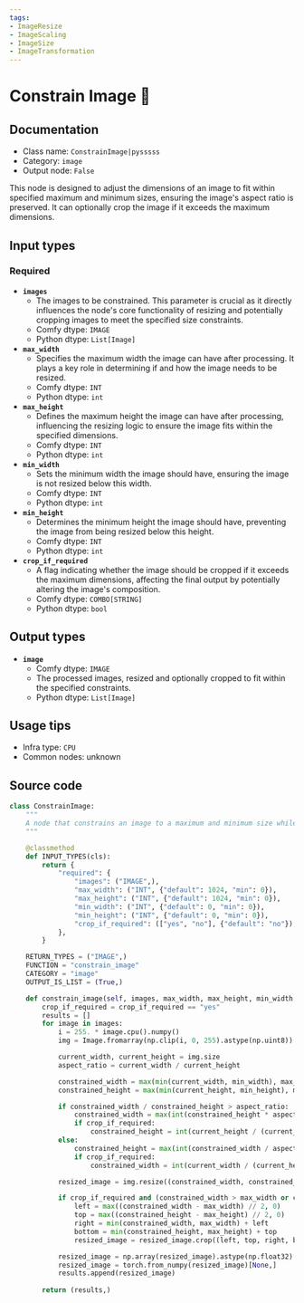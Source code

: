 ```yaml
---
tags:
- ImageResize
- ImageScaling
- ImageSize
- ImageTransformation
---
```


# Constrain Image 🐍
## Documentation
- Class name: `ConstrainImage|pysssss`
- Category: `image`
- Output node: `False`

This node is designed to adjust the dimensions of an image to fit within specified maximum and minimum sizes, ensuring the image's aspect ratio is preserved. It can optionally crop the image if it exceeds the maximum dimensions.
## Input types
### Required
- **`images`**
    - The images to be constrained. This parameter is crucial as it directly influences the node's core functionality of resizing and potentially cropping images to meet the specified size constraints.
    - Comfy dtype: `IMAGE`
    - Python dtype: `List[Image]`
- **`max_width`**
    - Specifies the maximum width the image can have after processing. It plays a key role in determining if and how the image needs to be resized.
    - Comfy dtype: `INT`
    - Python dtype: `int`
- **`max_height`**
    - Defines the maximum height the image can have after processing, influencing the resizing logic to ensure the image fits within the specified dimensions.
    - Comfy dtype: `INT`
    - Python dtype: `int`
- **`min_width`**
    - Sets the minimum width the image should have, ensuring the image is not resized below this width.
    - Comfy dtype: `INT`
    - Python dtype: `int`
- **`min_height`**
    - Determines the minimum height the image should have, preventing the image from being resized below this height.
    - Comfy dtype: `INT`
    - Python dtype: `int`
- **`crop_if_required`**
    - A flag indicating whether the image should be cropped if it exceeds the maximum dimensions, affecting the final output by potentially altering the image's composition.
    - Comfy dtype: `COMBO[STRING]`
    - Python dtype: `bool`
## Output types
- **`image`**
    - Comfy dtype: `IMAGE`
    - The processed images, resized and optionally cropped to fit within the specified constraints.
    - Python dtype: `List[Image]`
## Usage tips
- Infra type: `CPU`
- Common nodes: unknown


## Source code
```python
class ConstrainImage:
    """
    A node that constrains an image to a maximum and minimum size while maintaining aspect ratio.
    """

    @classmethod
    def INPUT_TYPES(cls):
        return {
            "required": {
                "images": ("IMAGE",),
                "max_width": ("INT", {"default": 1024, "min": 0}),
                "max_height": ("INT", {"default": 1024, "min": 0}),
                "min_width": ("INT", {"default": 0, "min": 0}),
                "min_height": ("INT", {"default": 0, "min": 0}),
                "crop_if_required": (["yes", "no"], {"default": "no"}),
            },
        }

    RETURN_TYPES = ("IMAGE",)
    FUNCTION = "constrain_image"
    CATEGORY = "image"
    OUTPUT_IS_LIST = (True,)

    def constrain_image(self, images, max_width, max_height, min_width, min_height, crop_if_required):
        crop_if_required = crop_if_required == "yes"
        results = []
        for image in images:
            i = 255. * image.cpu().numpy()
            img = Image.fromarray(np.clip(i, 0, 255).astype(np.uint8)).convert("RGB")

            current_width, current_height = img.size
            aspect_ratio = current_width / current_height

            constrained_width = max(min(current_width, min_width), max_width)
            constrained_height = max(min(current_height, min_height), max_height)

            if constrained_width / constrained_height > aspect_ratio:
                constrained_width = max(int(constrained_height * aspect_ratio), min_width)
                if crop_if_required:
                    constrained_height = int(current_height / (current_width / constrained_width))
            else:
                constrained_height = max(int(constrained_width / aspect_ratio), min_height)
                if crop_if_required:
                    constrained_width = int(current_width / (current_height / constrained_height))

            resized_image = img.resize((constrained_width, constrained_height), Image.LANCZOS)

            if crop_if_required and (constrained_width > max_width or constrained_height > max_height):
                left = max((constrained_width - max_width) // 2, 0)
                top = max((constrained_height - max_height) // 2, 0)
                right = min(constrained_width, max_width) + left
                bottom = min(constrained_height, max_height) + top
                resized_image = resized_image.crop((left, top, right, bottom))

            resized_image = np.array(resized_image).astype(np.float32) / 255.0
            resized_image = torch.from_numpy(resized_image)[None,]
            results.append(resized_image)
                
        return (results,)

```
